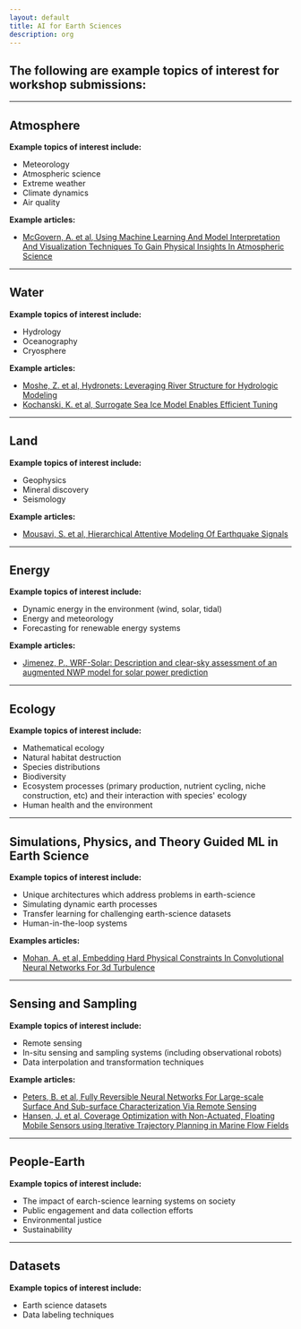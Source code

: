 ```yaml
---
layout: default
title: AI for Earth Sciences
description: org
---  
```


## The following are example topics of interest for workshop submissions: 

---  

## Atmosphere

<b>Example topics of interest include:</b> 

* Meteorology   
* Atmospheric science  
* Extreme weather  
* Climate dynamics      
* Air quality  

<b>Example articles:</b>  

* [McGovern, A. et al, Using Machine Learning And Model Interpretation And Visualization Techniques To Gain Physical Insights In Atmospheric Science](https://ai4earthscience.github.io/iclr-2020-workshop/papers/ai4earth16.pdf)  

---  

## Water   

<b>Example topics of interest include:</b>   

* Hydrology  
* Oceanography  
* Cryosphere  

<b>Example articles:</b>   

* [Moshe, Z. et al, Hydronets: Leveraging River Structure for Hydrologic Modeling](https://ai4earthscience.github.io/iclr-2020-workshop/papers/ai4earth04.pdf)  
* [Kochanski, K. et al, Surrogate Sea Ice Model Enables Efficient Tuning](https://ai4earthscience.github.io/iclr-2020-workshop/papers/ai4earth26.pdf)   

---  

## Land   

<b>Example topics of interest include:</b>   

* Geophysics  
* Mineral discovery  
* Seismology  

<b>Example articles:</b>   

* [Mousavi, S. et al, Hierarchical Attentive Modeling Of Earthquake Signals](https://www.researchgate.net/publication/343542274_HIERARCHICAL_ATTENTIVE_MODELING_OF_EARTH-_QUAKE_SIGNALS)

---  

## Energy  

<b>Example topics of interest include:</b> 

* Dynamic energy in the environment (wind, solar, tidal)  
* Energy and meteorology 
* Forecasting for renewable energy systems     

<b>Example articles:</b>   

* [Jimenez, P., WRF-Solar: Description and clear-sky assessment of an augmented NWP model for solar power prediction](https://journals.ametsoc.org/bams/article/97/7/1249/69904)  

--- 

## Ecology     

<b>Example topics of interest include:</b>   

* Mathematical ecology
* Natural habitat destruction 
* Species distributions  
* Biodiversity  
* Ecosystem processes (primary production, nutrient cycling, niche construction, etc) and their interaction with species' ecology  
* Human health and the environment    

---  

## Simulations, Physics, and Theory Guided ML in Earth Science   

<b>Example topics of interest include:</b>   

* Unique architectures which address problems in earth-science   
* Simulating dynamic earth processes  
* Transfer learning for challenging earth-science datasets  
* Human-in-the-loop systems  

<b>Examples articles:</b>   

* [Mohan, A. et al, Embedding Hard Physical Constraints In Convolutional Neural Networks For 3d Turbulence](https://ai4earthscience.github.io/iclr-2020-workshop/papers/ai4earth14.pdf)  

---  

## Sensing and Sampling    

<b>Example topics of interest include:</b>   

* Remote sensing  
* In-situ sensing and sampling systems (including observational robots)   
* Data interpolation and transformation techniques  

<b>Example articles:</b>   

* [Peters, B. et al, Fully Reversible Neural Networks For Large-scale Surface And Sub-surface Characterization Via Remote Sensing](https://ai4earthscience.github.io/iclr-2020-workshop/papers/ai4earth24.pdf)   
* [Hansen, J. et al, Coverage Optimization with Non-Actuated, Floating Mobile Sensors
using Iterative Trajectory Planning in Marine Flow Fields](https://www.cim.mcgill.ca/~mrl/pubs/jhansen/IROS2018.pdf)

---  

## People-Earth    

<b>Example topics of interest include:</b>   

* The impact of earch-science learning systems on society    
* Public engagement and data collection efforts  
* Environmental justice  
* Sustainability    

--- 

## Datasets  
<b>Example topics of interest include:</b>   

* Earth science datasets   
* Data labeling techniques  




